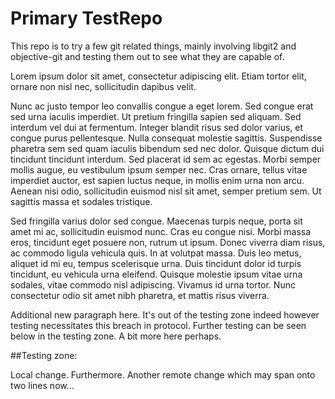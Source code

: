 Primary TestRepo
========

This repo is to try a few git related things, mainly involving libgit2 and objective-git and testing them out to see what they are capable of.

Lorem ipsum dolor sit amet, consectetur adipiscing elit. Etiam tortor elit, ornare non nisl nec, sollicitudin dapibus velit.

Nunc ac justo tempor leo convallis congue a eget lorem. Sed congue erat sed urna iaculis imperdiet. Ut pretium fringilla sapien sed aliquam. Sed interdum vel dui at fermentum. Integer blandit risus sed dolor varius, et congue purus pellentesque. Nulla consequat molestie sagittis. Suspendisse pharetra sem sed quam iaculis bibendum sed nec dolor. Quisque dictum dui tincidunt tincidunt interdum. Sed placerat id sem ac egestas. Morbi semper mollis augue, eu vestibulum ipsum semper nec. Cras ornare, tellus vitae imperdiet auctor, est sapien luctus neque, in mollis enim urna non arcu. Aenean nisi odio, sollicitudin euismod nisl sit amet, semper pretium sem. Ut sagittis massa et sodales tristique.

Sed fringilla varius dolor sed congue. Maecenas turpis neque, porta sit amet mi ac, sollicitudin euismod nunc. Cras eu congue nisi. Morbi massa eros, tincidunt eget posuere non, rutrum ut ipsum. Donec viverra diam risus, ac commodo ligula vehicula quis. In at volutpat massa. Duis leo metus, aliquet id mi eu, tempus scelerisque urna. Duis tincidunt dolor id turpis tincidunt, eu vehicula urna eleifend. Quisque molestie ipsum vitae urna sodales, vitae commodo nisl adipiscing. Vivamus id urna tortor. Nunc consectetur odio sit amet nibh pharetra, et mattis risus viverra.

Additional new paragraph here. It's out of the testing zone indeed however testing necessitates this breach in protocol. Further testing can be seen below in the testing zone. A bit more here perhaps.

##Testing zone:

Local change. Furthermore. Another remote change which may span onto two lines now...
